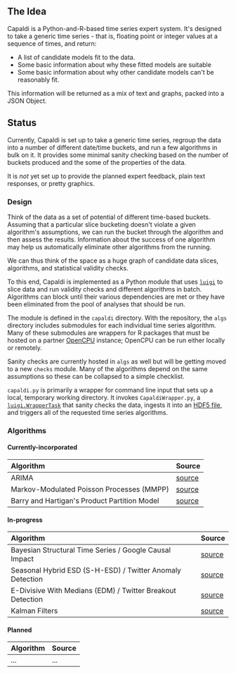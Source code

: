 ## The Idea

Capaldi is a Python-and-R-based time series expert system. It's designed to
take a generic time series - that is, floating point or integer values at a
sequence of times, and return:

* A list of candidate models fit to the data.
* Some basic information about why these fitted models are suitable
* Some basic information about why other candidate models can't be
reasonably fit.

This information will be returned as a mix of text and graphs, packed into a
JSON Object.


## Status

Currently, Capaldi is set up to take a generic time series, regroup the data
into a number of different date/time buckets, and run a few algorithms in bulk
on it. It provides some minimal sanity checking based on the number of buckets
produced and the some of the properties of the data.

It is *not* yet set up to provide the planned expert feedback, plain text
responses, or pretty graphics.

### Design

Think of the data as a set of potential of different time-based buckets.
Assuming that a particular slice bucketing doesn't violate a given algorithm's
assumptions, we can run the bucket through the algorithm and then assess the
results. Information about the success of one algorithm may help us
automatically eliminate other algorithms from the running.

We can thus think of the space as a huge graph of candidate data slices,
algorithms, and statistical validity checks.

To this end, Capaldi is implemented as a Python module that uses
[`luigi`](https://luigi.readthedocs.io) to slice data and run validity checks
and different algorithms in batch. Algorithms can block until their various
dependencies are met or they have been eliminated from the pool of analyses
that should be run.

The module is defined in the `capaldi` directory. With the repository, the
`algs` directory includes submodules for each individual time series
algorithm. Many of these submodules are wrappers for R packages that must
be hosted on a partner [OpenCPU](https://www.opencpu.org/) instance; OpenCPU
can be run either locally or remotely.

Sanity checks are currently hosted in `algs` as well but will be getting moved
to a new `checks` module. Many of the algorithms depend on the same assumptions
so these can be collapsed to a simple checklist.

`capaldi.py` is primarily a wrapper for command line input that sets up a local,
temporary working directory. It invokes `CapaldiWrapper.py`, a
[`luigi.WrapperTask`](https://github.com/spotify/luigi/blob/master/luigi/task.py#L631)
that sanity checks the data, ingests it into an [HDF5 file](http://www.h5py.org/), and
triggers all of the requested time series algorithms.

### Algorithms
#### Currently-incorporated

Algorithm |Source
:--- |:---
ARIMA |[source](https://github.com/giantoak/goarima)
Markov-Modulated Poisson Processes (MMPP) |[source](https://github.com/giantoak/mmppr)
Barry and Hartigan's Product Partition Model |[source](https://cran.r-project.org/web/packages/bcp/index.html)

#### In-progress

Algorithm |Source
:--- |:---
Bayesian Structural Time Series / Google Causal Impact |[source](https://google.github.io/CausalImpact/CausalImpact.html)
Seasonal Hybrid ESD (S-H-ESD) / Twitter Anomaly Detection |[source](https://github.com/twitter/AnomalyDetection)
E-Divisive With Medians (EDM) / Twitter Breakout Detection |[source](https://github.com/twitter/BreakoutDetection)
Kalman Filters |[source](https://pykalman.github.io/)

#### Planned

Algorithm |Source
:--- |:---
... |...
